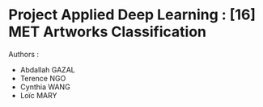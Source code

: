 # Project Applied Deep Learning : [16] MET Artworks Classification 

Authors :

- Abdallah GAZAL
- Terence NGO
- Cynthia WANG
- Loïc MARY

